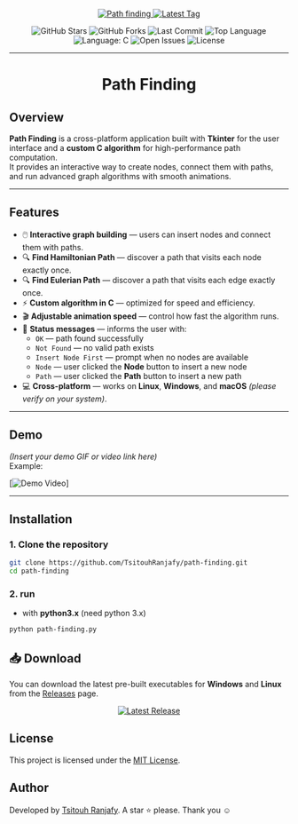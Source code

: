 <p align="center">
  <a href="readme.md">
    <img src="https://img.shields.io/badge/Path_Finding-0d6efd?style=for-the-badge&logoColor=white" alt="Path finding">
  </a>
  <a href="README.fa.md">
    <img src="https://img.shields.io/github/v/tag/TsitouhRanjafy/path-finding?style=for-the-badge&color=198754" alt="Latest Tag" />
  </a>
<p align="center">

<p align="center">
  <img src="https://img.shields.io/github/stars/TsitouhRanjafy/path-finding?style=social" alt="GitHub Stars" />
  <img src="https://img.shields.io/github/forks/TsitouhRanjafy/path-finding?style=social" alt="GitHub Forks" />
  <img src="https://img.shields.io/github/last-commit/TsitouhRanjafy/path-finding" alt="Last Commit" />
  <img src="https://img.shields.io/github/languages/top/TsitouhRanjafy/path-finding" alt="Top Language" />
  <img src="https://img.shields.io/badge/language-C-gray" alt="Language: C" />
  <img src="https://img.shields.io/github/issues/TsitouhRanjafy/path-finding" alt="Open Issues" />
  <img src="https://img.shields.io/github/license/TsitouhRanjafy/path-finding" alt="License" />
</p>

---


<h1 align="center">Path Finding</h1>

## Overview

**Path Finding** is a cross-platform application built with **Tkinter** for the user interface and a **custom C algorithm** for high-performance path computation.  
It provides an interactive way to create nodes, connect them with paths, and run advanced graph algorithms with smooth animations.

---

## Features

- 🖱️ **Interactive graph building** — users can insert nodes and connect them with paths.  
- 🔍 **Find Hamiltonian Path** — discover a path that visits each node exactly once.  
- 🔍 **Find Eulerian Path** — discover a path that visits each edge exactly once.  
- ⚡ **Custom algorithm in C** — optimized for speed and efficiency.  
- 🎬 **Adjustable animation speed** — control how fast the algorithm runs.  
- 📢 **Status messages** — informs the user with:
  - `OK` — path found successfully
  - `Not Found` — no valid path exists
  - `Insert Node First` — prompt when no nodes are available
  - `Node` — user clicked the **Node** button to insert a new node
  - `Path` — user clicked the **Path** button to insert a new path
- 💻 **Cross-platform** — works on **Linux**, **Windows**, and **macOS** *(please verify on your system)*.

---

## Demo

*(Insert your demo GIF or video link here)*  
Example:

[![Demo Video](https://img.shields.io/badge/Watch%20Demo-FF0000?style=for-the-badge&logo=youtube&logoColor=white)]

---

## Installation

### 1. Clone the repository
```bash
git clone https://github.com/TsitouhRanjafy/path-finding.git
cd path-finding
```

### 2. run

  - with **python3.x** (need python 3.x)

```bash
python path-finding.py
```

## 📥 Download

You can download the latest pre-built executables for **Windows** and **Linux** from the [Releases](https://github.com/TsitouhRanjafy/path-finding/releases) page.

<p align="center">
  <a href="https://github.com/TsitouhRanjafy/path-finding/releases">
    <img src="https://img.shields.io/github/v/release/TsitouhRanjafy/path-finding?style=for-the-badge&color=0d6efd" alt="Latest Release">
  </a>
</p>


## License

This project is licensed under the [MIT License](https://github.com/TsitouhRanjafy/path-finding/blob/main/LICENSE).


## Author

Developed by [Tsitouh Ranjafy](https://github.com/TsitouhRanjafy).
A star ⭐ please. Thank you ☺️


